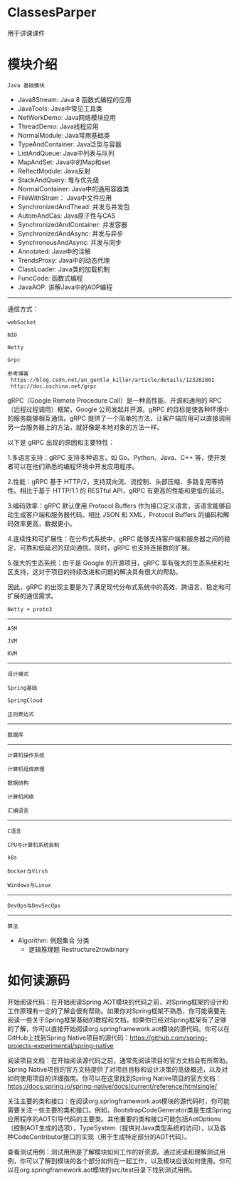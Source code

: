 # ClassesParper
用于讲课课件
# 模块介绍
 `Java 基础模块`
 - Java8Stream: Java 8 函数式编程的应用
 - JavaTools: Java中常见工具类
 - NetWorkDemo: Java网络模块应用
 - ThreadDemo: Java线程应用
 - NormalModule: Java常用基础类
 - TypeAndContainer: Java泛型与容器
 - ListAndQueue: Java中列表与队列
 - MapAndSet: Java中的Map和set
 - ReflectModule: Java反射
 - StackAndQuery: 堆与优先级
 - NormalContainer: Java中的通用容器类
 - FileWithStram： Java中文件应用
 - SynchronizedAndThead: 并发与并发包
 - AutomAndCas: Java原子性与CAS
 - SynchronizedAndContainer: 并发容器
 - SynchronizedAndAsync: 并发与异步
 - SynchronousAndAsync: 并发与同步
 - Annotated: Java中的注解
 - TrendsProxy: Java中的动态代理
 - ClassLoader: Java类的加载机制
 - FuncCode: 函数式编程
 - JavaAOP: 讲解Java中的AOP编程
---- 

通信方式：

`webSocket`

`NIO`

`Netty`

`Grpc`

```
参考博客
 https://blog.csdn.net/an_gentle_killer/article/details/123282801
 http://doc.oschina.net/grpc
```
gRPC（Google Remote Procedure Call）是一种高性能、开源和通用的 RPC（远程过程调用）框架，Google 公司发起并开源。gRPC 的目标是使各种环境中的服务能够相互通信。gRPC 提供了一个简单的方法，让客户端应用可以直接调用另一台服务器上的方法，就好像是本地对象的方法一样。

以下是 gRPC 出现的原因和主要特性：

1.多语言支持：gRPC 支持多种语言，如 Go、Python、Java、C++ 等，使开发者可以在他们熟悉的编程环境中开发应用程序。

2.性能：gRPC 基于 HTTP/2，支持双向流、流控制、头部压缩、多路复用等特性。相比于基于 HTTP/1.1 的 RESTful API，gRPC 有更高的性能和更低的延迟。

3.编码效率：gRPC 默认使用 Protocol Buffers 作为接口定义语言，该语言能够自动生成客户端和服务器代码。相比 JSON 和 XML，Protocol Buffers 的编码和解码效率更高，数据更小。

4.连续性和可扩展性：在分布式系统中，gRPC 能够支持客户端和服务器之间的稳定、可靠和低延迟的双向通信。同时，gRPC 也支持连接数的扩展。

5.强大的生态系统：由于是 Google 的开源项目，gRPC 享有强大的生态系统和社区支持，这对于项目的持续改进和问题的解决具有很大的帮助。

因此，gRPC 的出现主要是为了满足现代分布式系统中的高效、跨语言、稳定和可扩展的通信需求。








`Netty + proto3`


----

 `ASM`

 `JVM`

 `KVM`

----

 `设计模式`
 
 `Spring基础`

 `SpringCloud`
 
 `正则表达式`

----

 `数据库`

----
 `计算机操作系统`
 
 `计算机组成原理`
 
 `数据结构`
 
 `计算机网络`
 
 `汇编语言`

----

 `C语言`
 
 `CPU与计算机系统自制`
 
 `k8s`
 
 `Docker与Virsh`
 
 `Windows与Linux`

----

 `DevOps与DevSecOps`

----

 `算法`
- Algorithm: 例题集合
 分类
  - 逻辑推理题
    Restructure2rowbinary
    
# 如何读源码
开始阅读代码：在开始阅读Spring AOT模块的代码之前，对Spring框架的设计和工作原理有一定的了解会很有帮助。如果你对Spring框架不熟悉，你可能需要先阅读一些关于Spring框架基础的教程和文档。如果你已经对Spring框架有了足够的了解，你可以直接开始阅读org.springframework.aot模块的源代码。你可以在GitHub上找到Spring Native项目的源代码：https://github.com/spring-projects-experimental/spring-native

阅读项目文档：在开始阅读源代码之前，通常先阅读项目的官方文档会有所帮助。Spring Native项目的官方文档提供了对项目目标和设计决策的高级概述，以及对如何使用项目的详细指南。你可以在这里找到Spring Native项目的官方文档：https://docs.spring.io/spring-native/docs/current/reference/htmlsingle/

关注主要的类和接口：在阅读org.springframework.aot模块的源代码时，你可能需要关注一些主要的类和接口。例如，BootstrapCodeGenerator类是生成Spring应用程序的AOT引导代码的主要类。其他重要的类和接口可能包括AotOptions（控制AOT生成的选项），TypeSystem（提供对Java类型系统的访问），以及各种CodeContributor接口的实现（用于生成特定部分的AOT代码）。

查看测试用例：测试用例是了解模块如何工作的好资源。通过阅读和理解测试用例，你可以了解到模块的各个部分如何在一起工作，以及模块应该如何使用。你可以在org.springframework.aot模块的src/test目录下找到测试用例。


 
